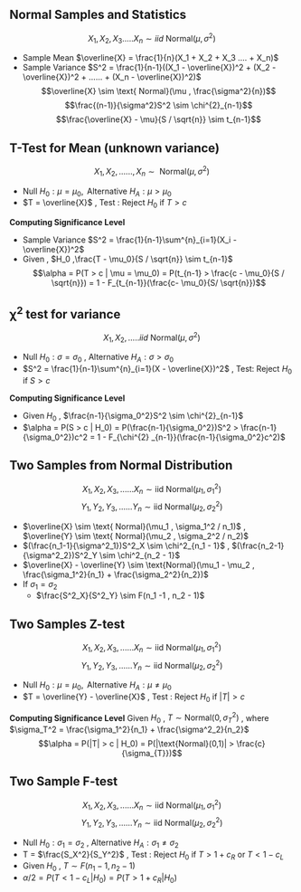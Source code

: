 ## Normal Samples and Statistics 
$$X_1 , X_2 , X_3 ..... X_n \sim iid \text{ Normal}(\mu , \sigma^2)$$
- Sample Mean $\overline{X} = \frac{1}{n}(X_1 + X_2 + X_3 .... + X_n)$
- Sample Variance $S^2 = \frac{1}{n-1}((X_1 - \overline{X})^2 + (X_2 - \overline{X})^2 + ...... + (X_n - \overline{X})^2)$
$$\overline{X} \sim \text{ Normal}(\mu , \frac{\sigma^2}{n})$$
$$\frac{(n-1)}{\sigma^2}S^2 \sim \chi^{2}_{n-1}$$
$$\frac{\overline{X} - \mu}{S / \sqrt{n}} \sim t_{n-1}$$


## T-Test for Mean (unknown variance)
$$X_1 , X_2 ,  ...... ,X_n \sim \text{ Normal}(\mu , \sigma^2)$$
- Null $H_0 : \mu = \mu_0, \text{ Alternative } H_A : \mu > \mu_0$
- $T = \overline{X}$ , Test : Reject $H_0 \text{ if } T > c$

**Computing Significance Level**
- Sample Variance $S^2 = \frac{1}{n-1}\sum^{n}_{i=1}(X_i - \overline{X})^2$
- Given , $H_0 ,\frac{T - \mu_0}{S /  \sqrt{n}} \sim t_{n-1}$
$$\alpha = P(T > c | \mu = \mu_0) = P(t_{n-1} > \frac{c - \mu_0}{S / \sqrt{n}}) = 1 - F_{t_{n-1}}(\frac{c- \mu_0}{S/ \sqrt{n}})$$
## $\mathbf{\chi^2}$ test for variance 
$$X_1 , X_2 , ..... iid \text{ Normal}(\mu , \sigma^2)$$
- Null $H_0 : \sigma = \sigma_0$ , Alternative $H_A : \sigma > \sigma_0$
- $S^2 = \frac{1}{n-1}\sum^{n}_{i=1}(X - \overline{X})^2$ ,  Test: Reject $H_0$ if $S >c$

**Computing Significance Level**
- Given $H_0$ , $\frac{n-1}{\sigma_0^2}S^2 \sim \chi^{2}_{n-1}$
- $\alpha = P(S > c | H_0) = P(\frac{n-1}{\sigma_0^2})S^2 > \frac{n-1}{\sigma_0^2})c^2 = 1 - F_{\chi^{2} _{n-1}}(\frac{n-1}{\sigma_0^2}c^2)$


## Two Samples from Normal Distribution 
$$X_1 , X_2 , X_3 , ...... X_n \sim \text{iid Normal}(\mu_1 , \sigma^2_1 )$$
$$Y_1 , Y_2 , Y_3 , ...... Y_n \sim \text{iid Normal}(\mu_2 , \sigma^2_2 )$$
- $\overline{X} \sim \text{ Normal}(\mu_1 , \sigma_1^2 / n_1)$ , $\overline{Y} \sim \text{ Normal}(\mu_2 , \sigma_2^2 / n_2)$
- $(\frac{n_1-1}{\sigma^2_1})S^2_X \sim \chi^2_{n_1 - 1}$ , $(\frac{n_2-1}{\sigma^2_2})S^2_Y \sim \chi^2_{n_2 - 1}$
- $\overline{X} - \overline{Y} \sim \text{Normal}(\mu_1 - \mu_2 , \frac{\sigma_1^2}{n_1} + \frac{\sigma_2^2}{n_2})$
- If $\sigma_1 = \sigma_2$
	- $\frac{S^2_X}{S^2_Y} \sim F(n_1 -1 , n_2 - 1)$

## Two Samples Z-test 
$$X_1 , X_2 , X_3 , ...... X_n \sim \text{iid Normal}(\mu_1 , \sigma^2_1 )$$
$$Y_1 , Y_2 , Y_3 , ...... Y_n \sim \text{iid Normal}(\mu_2 , \sigma^2_2 )$$
- Null $H_0 : \mu = \mu_0, \text{ Alternative } H_A : \mu \neq \mu_0$
- $T = \overline{Y} - \overline{X}$ , Test : Reject $H_0 \text{ if } |T| > c$

**Computing Significance Level**
Given $H_0$ , $T \sim \text{Normal}(0 , \sigma_{T}^{2})$ , where $\sigma_T^2 = \frac{\sigma_1^2}{n_1} + \frac{\sigma^2_2}{n_2}$
$$\alpha = P(|T| > c | H_0) = P(|\text{Normal}(0,1)| > \frac{c}{\sigma_{T}})$$
## Two Sample F-test 
$$X_1 , X_2 , X_3 , ...... X_n \sim \text{iid Normal}(\mu_1 , \sigma^2_1 )$$
$$Y_1 , Y_2 , Y_3 , ...... Y_n \sim \text{iid Normal}(\mu_2 , \sigma^2_2 )$$
- Null $H_0 : \sigma_1 = \sigma_2$ , Alternative $H_A : \sigma_1 \neq \sigma_2$
- T = $\frac{S_X^2}{S_Y^2}$ , Test : Reject $H_0$ if $T > 1 + c_R$ or $T < 1 - c_L$
- Given $H_0$ , $T \sim F(n_1 -1 , n_2 -1)$
- $\alpha / 2 = P(T < 1 - c_L | H_0) = P(T > 1 + c_R | H_0)$
	